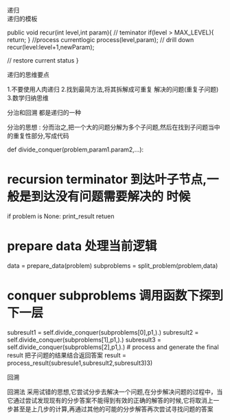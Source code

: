 递归   
递归的模板 

public void recur(int level,int param){
  // teminator
	if(level > MAX_LEVEL){
  return;
  }
  //process currentlogic
  process(level,param);
  // drill down
  recur(level:level+1,newParam);
  
  // restore current status
}

 

递归的思维要点

1.不要使用人肉递归
2.找到最简方法,将其拆解成可重复 解决的问题(重复子问题)
3.数学归纳思维


分治和回溯 都是递归的一种

分治的思想 : 分而治之,把一个大的问题分解为多个子问题,然后在找到子问题当中的重复性部分,写成代码

def divide_conquer(problem,param1.param2,...):
  #  recursion terminator  到达叶子节点,一般是到达没有问题需要解决的 时候
  if problem is None:
    print_result
    retuen 
  #  prepare data 处理当前逻辑
  data = prepare_data(problem)
  subproblems = split_problem(problem,data)
  # conquer subproblems 调用函数下探到下一层
  subresult1 = self.divide_conquer(subproblems[0],p1,).)
  subresult2 = self.divide_conquer(subproblems[1],p1,).)
  subresult3 = self.divide_conquer(subproblems[2],p1,).)
	# process and generate the final result 把子问题的结果结合返回答案
  result = process_result(subresule1,subresult2,subresult3)3)
 	 

回溯

回溯法 采用试错的思想,它尝试分步去解决一个问题,在分步解决问题的过程中，当它通过尝试发现现有的分步答案不能得到有效的正确的解答的时候,它将取消上一步甚至是上几步的计算,再通过其他的可能的分步解答再次尝试寻找问题的答案

